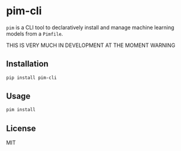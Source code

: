 # pim-cli

`pim` is a CLI tool to declaratively install and manage machine learning models from a `Pimfile`.

THIS IS VERY MUCH IN DEVELOPMENT AT THE MOMENT WARNING

## Installation

```bash
pip install pim-cli
```

## Usage

```bash
pim install
```

## License

MIT
